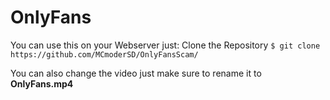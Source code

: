 # OnlyFans

You can use this on your Webserver just:
Clone the Repository ``$ git clone https://github.com/MCmoderSD/OnlyFansScam/``

You can also change the video just make sure to rename it to **OnlyFans.mp4**
